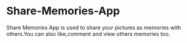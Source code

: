 # Share-Memories-App
Share Memories App is used to share your pictures as memories with others.You can also like,comment and view others memories too.
